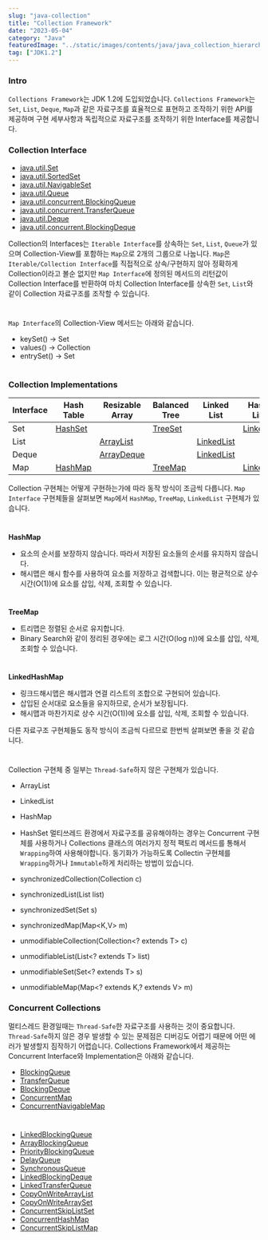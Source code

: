 ```yaml
---
slug: "java-collection"
title: "Collection Framework"
date: "2023-05-04"
category: "Java"
featuredImage: "../static/images/contents/java/java_collection_hierarchy.jpg"
tag: ["JDK1.2"]
---
```


### Intro

`Collections Framework`는 JDK 1.2에 도입되었습니다. 
`Collections Framework`는 `Set`, `List`, `Deque`, `Map`과 같은 자료구조를 효율적으로 표현하고 조작하기 위한 API를 제공하며 구현 세부사항과 독립적으로 자료구조를 조작하기 위한 Interface를 제공합니다.

### Collection Interface

- [java.util.Set](https://docs.oracle.com/javase/8/docs/api/java/util/Set.html)
- [java.util.SortedSet](https://docs.oracle.com/javase/8/docs/api/java/util/SortedSet.html)
- [java.util.NavigableSet](https://docs.oracle.com/javase/8/docs/api/java/util/NavigableSet.html)
- [java.util.Queue](https://docs.oracle.com/javase/8/docs/api/java/util/Queue.html)
- [java.util.concurrent.BlockingQueue](https://docs.oracle.com/javase/8/docs/api/java/util/concurrent/BlockingQueue.html)
- [java.util.concurrent.TransferQueue](https://docs.oracle.com/javase/8/docs/api/java/util/concurrent/TransferQueue.html)
- [java.util.Deque](https://docs.oracle.com/javase/8/docs/api/java/util/Deque.html)
- [java.util.concurrent.BlockingDeque](https://docs.oracle.com/javase/8/docs/api/java/util/concurrent/BlockingDeque.html)

Collection의 Interfaces는 `Iterable Interface`를 상속하는 `Set`, `List`, `Queue`가 있으며 Collection-View를 포함하는 `Map`으로 2개의 그룹으로 나눕니다. 
`Map`은 `Iterable/Collection Interface`를 직접적으로 상속/구현하지 않아 정확하게 Collection이라고 볼순 없지만 `Map Interface`에 정의된 메서드의 리턴값이 Collection Interface를 반환하여 
마치 Collection Interface를 상속한 `Set`, `List`와 같이 Collection 자료구조를 조작할 수 있습니다.  
# 
`Map Interface`의 Collection-View 메서드는 아래와 같습니다. 
- keySet() → Set  
- values() → Collection
- entrySet() → Set
# 

### Collection Implementations
<div class="tableWrapper">

| Interface | Hash Table                                                                  | Resizable Array                                                                   | Balanced Tree                                                               | Linked List | Hash Table + Linked List                                                                |
| --- |-----------------------------------------------------------------------------|-----------------------------------------------------------------------------------|-----------------------------------------------------------------------------| --- |-----------------------------------------------------------------------------------------|
| Set | [HashSet](https://docs.oracle.com/javase/8/docs/api/java/util/HashSet.html) |                                                                                   | [TreeSet](https://docs.oracle.com/javase/8/docs/api/java/util/TreeSet.html) |  | [LinkedHashSet](https://docs.oracle.com/javase/8/docs/api/java/util/LinkedHashSet.html) |
| List |                                                                             | [ArrayList](https://docs.oracle.com/javase/8/docs/api/java/util/ArrayList.html)   |                                                                             | [LinkedList](https://docs.oracle.com/javase/8/docs/api/java/util/LinkedList.html) |                                                                                         |
| Deque |                                                                             | [ArrayDeque](https://docs.oracle.com/javase/8/docs/api/java/util/ArrayDeque.html) |                                                                             | [LinkedList](https://docs.oracle.com/javase/8/docs/api/java/util/LinkedList.html) |                                                                                         |
| Map | [HashMap](https://docs.oracle.com/javase/8/docs/api/java/util/HashMap.html) |                                                                                   | [TreeMap](https://docs.oracle.com/javase/8/docs/api/java/util/TreeMap.html) |  | [LinkedHashMap](https://docs.oracle.com/javase/8/docs/api/java/util/LinkedHashMap.html)             |

</div>

Collection 구현체는 어떻게 구현하는가에 따라 동작 방식이 조금씩 다릅니다. `Map Interface` 구현체들을 살펴보면 `Map`에서 `HashMap`, `TreeMap`, `LinkedList` 구현체가 있습니다.
# 
**HashMap**  
- 요소의 순서를 보장하지 않습니다. 따라서 저장된 요소들의 순서를 유지하지 않습니다.
- 해시맵은 해시 함수를 사용하여 요소를 저장하고 검색합니다. 이는 평균적으로 상수 시간(O(1))에 요소를 삽입, 삭제, 조회할 수 있습니다.
# 
**TreeMap**  
- 트리맵은 정렬된 순서로 유지합니다.
- Binary Search와 같이 정리된 경우에는 로그 시간(O(log n))에 요소를 삽입, 삭제, 조회할 수 있습니다.
# 
**LinkedHashMap**
- 링크드해시맵은 해시맵과 연결 리스트의 조합으로 구현되어 있습니다.
- 삽입된 순서대로 요소들을 유지하므로, 순서가 보장됩니다.
- 해시맵과 마찬가지로 상수 시간(O(1))에 요소를 삽입, 삭제, 조회할 수 있습니다.

다른 자료구조 구현체들도 동작 방식이 조금씩 다르므로 한번씩 살펴보면 좋을 것 같습니다.
# 
Collection 구현체 중 일부는 `Thread-Safe`하지 않은 구현체가 있습니다.  
- ArrayList 
- LinkedList
- HashMap
- HashSet
멀티쓰레드 환경에서 자료구조를 공유해야하는 경우는 Concurrent 구현체를 사용하거나 
Collections 클래스의 여러가지 정적 팩토리 메서드를 통해서 `Wrapping`하여 사용해야합니다. 
동기화가 가능하도록 Collectin 구현체를 `Wrapping`하거나 `Immutable`하게 처리하는 방법이 있습니다.

- synchronizedCollection(Collection<T> c)
- synchronizedList(List<T> list)
- synchronizedSet(Set<T> s)
- synchronizedMap(Map<K,V> m)
- unmodifiableCollection(Collection<? extends T> c) 
- unmodifiableList(List<? extends T> list)
- unmodifiableSet(Set<? extends T> s)
- unmodifiableMap(Map<? extends K,? extends V> m)

### Concurrent Collections
멀티스레드 환경일때는 `Thread-Safe`한 자료구조를 사용하는 것이 중요합니다.
`Thread-Safe`하지 않은 경우 발생할 수 있는 문제점은 디버깅도 어렵기 때문에 어떤 에러가 발생할지 짐작하기 어렵습니다.
Collections Framework에서 제공하는 Concurrent Interface와 Implementation은 아래와 같습니다.

- [BlockingQueue](https://docs.oracle.com/javase/8/docs/api/java/util/concurrent/BlockingQueue.html)
- [TransferQueue](https://docs.oracle.com/javase/8/docs/api/java/util/concurrent/TransferQueue.html)
- [BlockingDeque](https://docs.oracle.com/javase/8/docs/api/java/util/concurrent/BlockingDeque.html)
- [ConcurrentMap](https://docs.oracle.com/javase/8/docs/api/java/util/concurrent/ConcurrentMap.html)
- [ConcurrentNavigableMap](https://docs.oracle.com/javase/8/docs/api/java/util/concurrent/ConcurrentNavigableMap.html)
# 
- [LinkedBlockingQueue](https://docs.oracle.com/javase/8/docs/api/java/util/concurrent/LinkedBlockingQueue.html)
- [ArrayBlockingQueue](https://docs.oracle.com/javase/8/docs/api/java/util/concurrent/ArrayBlockingQueue.html)
- [PriorityBlockingQueue](https://docs.oracle.com/javase/8/docs/api/java/util/concurrent/PriorityBlockingQueue.html)
- [DelayQueue](https://docs.oracle.com/javase/8/docs/api/java/util/concurrent/DelayQueue.html)
- [SynchronousQueue](https://docs.oracle.com/javase/8/docs/api/java/util/concurrent/SynchronousQueue.html)
- [LinkedBlockingDeque](https://docs.oracle.com/javase/8/docs/api/java/util/concurrent/LinkedBlockingDeque.html)
- [LinkedTransferQueue](https://docs.oracle.com/javase/8/docs/api/java/util/concurrent/LinkedTransferQueue.html)
- [CopyOnWriteArrayList](https://docs.oracle.com/javase/8/docs/api/java/util/concurrent/CopyOnWriteArrayList.html)
- [CopyOnWriteArraySet](https://docs.oracle.com/javase/8/docs/api/java/util/concurrent/CopyOnWriteArraySet.html)
- [ConcurrentSkipListSet](https://docs.oracle.com/javase/8/docs/api/java/util/concurrent/ConcurrentSkipListSet.html)
- [ConcurrentHashMap](https://docs.oracle.com/javase/8/docs/api/java/util/concurrent/ConcurrentHashMap.html)
- [ConcurrentSkipListMap](https://docs.oracle.com/javase/8/docs/api/java/util/concurrent/ConcurrentSkipListMap.html)